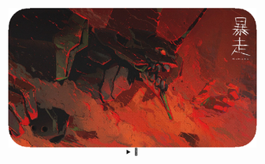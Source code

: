 <div>
    <img src="EvangalionCropped.png" align="center">
    <details align="center">
        <summary>🌌</summary>
        <br>
        <img src="https://github-readme-stats.vercel.app/api?username=Asianerd&theme=midnight-purple">
        <br><br><br>
        <a href="https://wakatime.com/share/@ajian_nedo/db141280-e10b-443a-b2ab-3e98178558d5.svg"><img src="https://wakatime.com/share/@ajian_nedo/db141280-e10b-443a-b2ab-3e98178558d5.svg" width= 300px></a>
        <a href="https://wakatime.com/share/@ajian_nedo/a6cdcb09-36d0-4a09-8e92-ae92f736c5d5.svg"><img src="https://wakatime.com/share/@ajian_nedo/a6cdcb09-36d0-4a09-8e92-ae92f736c5d5.svg" width= 300px></a>
        <br><br><br>
        <a href="https://github.com/Asianerd/TextAdventure/blob/7ca6f2518d01867eb89405e714312a032e92b02a/TextAdventure/Inventory.cs#L121"><img src="SearchFunction.gif" height=300px></a>
        <img src="Geometry.gif" height=300px>
        <br><br>
        <p>C# and Java forever</p>
        <p>Static-typing 👍    Dynamic-typing & Duck-typing 👎</p>
    </details>
</div>